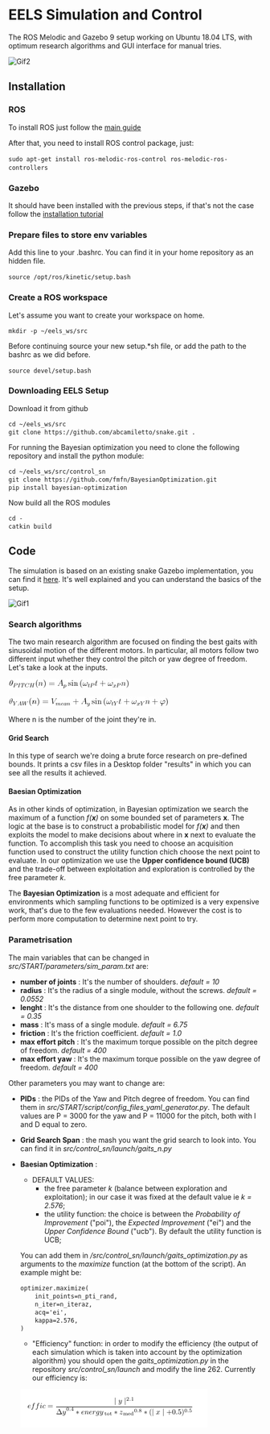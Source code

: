 # EELS Simulation and Control
The ROS Melodic and Gazebo 9 setup working on Ubuntu 18.04 LTS, with optimum research algorithms and GUI interface for manual tries.



![Gif2](https://github.com/abcamiletto/eels_sim/blob/master/ezgif-7-d21902ae1d3a.gif?raw=true)
## Installation

### ROS
To install ROS just follow the [main guide](http://wiki.ros.org/melodic/Installation/Ubuntu)

After that, you need to install ROS control package, just:

`sudo apt-get install ros-melodic-ros-control ros-melodic-ros-controllers`

### Gazebo
It should have been installed with the previous steps, if that's not the case follow the [installation tutorial](http://gazebosim.org/tutorials?tut=install_ubuntu&cat=install)

### Prepare files to store env variables
Add this line to your .bashrc. You can find it in your home repository as an hidden file.

`source /opt/ros/kinetic/setup.bash`

### Create a ROS workspace
Let's assume you want to create your workspace on home.

```
mkdir -p ~/eels_ws/src
```

Before continuing source your new setup.*sh file, or add the path to the bashrc as we did before.

`source devel/setup.bash`

### Downloading EELS Setup

Download it from github
```
cd ~/eels_ws/src
git clone https://github.com/abcamiletto/snake.git .
```
For running the Bayesian optimization you need to clone the following repository and install the python module:
```
cd ~/eels_ws/src/control_sn
git clone https://github.com/fmfn/BayesianOptimization.git
pip install bayesian-optimization
```
Now build all the ROS modules

```
cd -
catkin build
```

## Code 
The simulation is based on an existing snake Gazebo implementation, you can find it [here](http://answers.gazebosim.org/question/16715/how-can-i-represent-a-anake-robot-with-many-identical-segmens-in-sdf/). It's well explained and you can understand the basics of the setup.

![Gif1](https://github.com/abcamiletto/eels_sim/blob/master/image_2019-12-19_17-21-17.png?raw=true)

### Search algorithms
The two main research algorithm are focused on finding the best gaits with sinusoidal motion of the different motors. In particular, all motors follow two different input whether they control the pitch or yaw degree of freedom.
Let's take a look at the inputs.

![Alt text](yaw1.png?raw=true "Title")

![Alt text](pitch.png?raw=true "Title")

Where n is the number of the joint they're in.

#### Grid Search
In this type of search we're doing a brute force research on pre-defined bounds. It prints a csv files in a Desktop folder "results" in which you can see all the results it achieved.

#### Baesian Optimization

As in other kinds of optimization, in Bayesian optimization we search the maximum of a function *f(**x**)* on some bounded set of parameters **x**. The logic at the base is to construct a probabilistic model for *f(**x**)* and then exploits the model to make decisions about where in **x** next to evaluate the function. To accomplish this task you need to choose an acquisition function used to construct the utility function chich choose the next point to evaluate. In our optimization we use the **Upper confidence bound (UCB)** and the trade-off between exploitation and exploration is controlled by the free parameter *k*.

The **Bayesian Optimization** is a most adequate and efficient for environments which sampling functions to be optimized is a very expensive work, that's due to the few evaluations needed. However the cost is to perform more computation to determine next point to try.

### Parametrisation
The main variables that can be changed in *src/START/parameters/sim_param.txt* are:

- **number of joints** : It's the number of shoulders. *default = 10* 
- **radius** : It's the radius of a single module, without the screws. *default = 0.0552*
- **lenght** : It's the distance from one shoulder to the following one. *default = 0.35*
- **mass** : It's mass of a single module. *default = 6.75*
- **friction** : It's the friction coefficient. *default = 1.0*
- **max effort pitch** : It's the maximum torque possible on the pitch degree of freedom. *default = 400*
- **max effort yaw** : It's the maximum torque possible on the yaw degree of freedom. *default = 400*

Other parameters you may want to change are:

- **PIDs** : the PIDs of the Yaw and Pitch degree of freedom. You can find them in *src/START/script/config_files_yaml_generator.py*. The default values are P = 3000 for the yaw and P = 11000 for the pitch, both with I and D equal to zero.
- **Grid Search Span** : the mash you want the grid search to look into. You can find it in *src/control_sn/launch/gaits_n.py*
- **Baesian Optimization** : 
    - DEFAULT VALUES:
        - the free parameter *k* (balance between exploration and exploitation); in our case it was fixed at the default value ie *k = 2.576*;
        - the utility function: the choice is between the *Probability of Improvement* ("poi"), the *Expected Improvement* ("ei") and the *Upper Confidence Bound* ("ucb"). By default the utility function is UCB;
    
    You can add them in */src/control_sn/launch/gaits_optimization.py* as arguments to the *maximize* function (at the bottom of the script). An example might be: 
    ```
    optimizer.maximize(
        init_points=n_pti_rand,
        n_iter=n_iteraz,
        acq='ei',
        kappa=2.576,
    )
    ```
    - "Efficiency" function: in order to modify the efficiency (the output of each simulation which is taken into account by the optimization algorithm) you should open the *gaits_optimization.py* in the repository *src/control_sn/launch* and modify the line 262. Currently our efficiency is:
    
    ![Alt text](eff.png?raw=true "Title")
    
